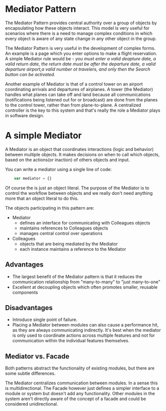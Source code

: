 # Mediator Pattern

The Mediator Pattern provides central authority over a group of objects by encapsulating how these objects interact. This model is very useful for scenarios where there is a need to manage complex conditions in which every object is aware of any state change in any other object in the group.

The Mediator Pattern is very useful in the development of complex forms. An example is a page which you enter options to make a flight reservation. A simple Mediator rule would be - _you must enter a valid deapture date, a valid return date, the return date must be after the departure date, a valid departure airport,a valid number ot travelers, and only then the Search button can be activated._

Another example of Mediator is that of a control tower on an airport coordinating arrivals and departures of airplanes. A tower (the Mediator) handles what planes can take off and land because all communications (notifications being listened out for or broadcast) are done from the planes to the control tower, rather than from plane-to-plane. A centralized controller is the key to this system and that's really the role a Mediator plays in software design.

# A simple Mediator

A Mediator is an object that coordinates interactions (logic and behavior) between multiple objects. It makes decisions on when to call which objects, based on the actions(or inaction) of others objects and input.

You can write a mediator using a single line of code:

```js
    var mediator = {}
```

Of course the is just an object literal. The purpose of the Mediator is to control the workflow between objects and we really don't need anything more that an object literal to do this.

The objects participating in this pattern are:

- Mediator
    - defines an interface for communicating with Colleagues objects
    - maintains references to Colleagues objects
    - manages central control over operations
- Colleagues
    - objects that are being mediated by the Mediator
    - each instance maintains a reference to the Mediator

## Advantages

- The largest benefit of the Mediator pattern is that it reduces the communication relationship from "many-to-many" to "just many-to-one"
- Excellent at decoupling objects which often promotes smaller, reusable components

## Disadvantages

- Introduce single point of failure.
- Placing a Mediator between modules can also cause a performance hit, as they are always communicating indirectly. It's best when the mediator is only used to coordinate actions across multiple features and not for communication within the individual features themselves.

## Mediator vs. Facade

Both patterns abstract the functionality of existing modules, but there are some subtle differences.

The Mediator centralizes communication between modules. In a sense this is multidirectional. The Facade however just defines a simpler interface to a module or system but doesn't add any functionality. Other modules in the system aren't directly aware of the concept of a facade and could be considered unidirectional.
